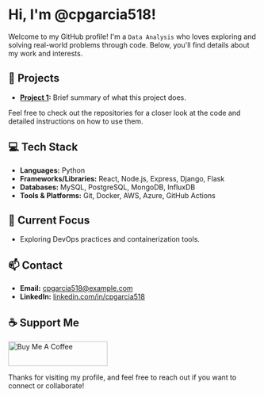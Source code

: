 # Hi, I'm @cpgarcia518!

Welcome to my GitHub profile! I'm a ```Data Analysis``` who loves exploring and solving real-world problems through code. Below, you'll find details about my work and interests.

## 🚀 Projects
- **[Project 1](https://github.com/cpgarcia518/project1):** Brief summary of what this project does.

Feel free to check out the repositories for a closer look at the code and detailed instructions on how to use them.

## 💻 Tech Stack
- **Languages:** Python
- **Frameworks/Libraries:** React, Node.js, Express, Django, Flask
- **Databases:** MySQL, PostgreSQL, MongoDB, InfluxDB
- **Tools & Platforms:** Git, Docker, AWS, Azure, GitHub Actions

## 🌱 Current Focus
- Exploring DevOps practices and containerization tools.

## 📫 Contact
- **Email:** [cpgarcia518@example.com](mailto:cpgarcia518@example.com)
- **LinkedIn:** [linkedin.com/in/cpgarcia518](https://linkedin.com/in/cpgarcia518)

## ☕ Support Me

<div align="left">
    <a href="https://www.buymeacoffee.com/cpgarcia518" target="_blank">
        <img src="https://cdn.buymeacoffee.com/buttons/v2/default-blue.png" 
             alt="Buy Me A Coffee" 
             style="height: 50px; width: 200px;">
    </a>
</div>

Thanks for visiting my profile, and feel free to reach out if you want to connect or collaborate!

<!---
cpgarcia518/cpgarcia518 is a ✨ special ✨ repository because its `README.md` (this file) appears on your GitHub profile.
You can click the Preview link to take a look at your changes.
--->
